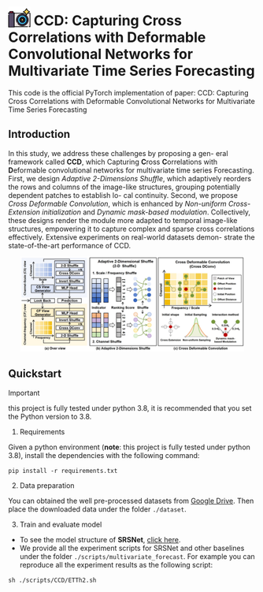 

# <img src="figures/CCD.png" alt="Image description" style="width:45px;height:45px;margin-bottom:-7px"> CCD: Capturing Cross Correlations with Deformable Convolutional Networks for Multivariate Time Series Forecasting


This code is the official PyTorch implementation of paper: CCD: Capturing Cross Correlations with Deformable Convolutional Networks for Multivariate Time Series Forecasting


## Introduction

In this study, we address these challenges by proposing a gen-
eral framework called **CCD**, which Capturing **C**ross **C**orrelations
with **D**eformable convolutional networks for multivariate time
series Forecasting. First, we design *Adaptive 2-Dimensions Shuffle*,
which adaptively reorders the rows and columns of the image-like
structures, grouping potentially dependent patches to establish lo-
cal continuity. Second, we propose *Cross Deformable Convolution*,
which is enhanced by *Non-uniform Cross-Extension initialization*
and *Dynamic mask-based modulation*. Collectively, these designs
render the module more adapted to temporal image-like structures,
empowering it to capture complex and sparse cross correlations
effectively. Extensive experiments on real-world datasets demon-
strate the state-of-the-art performance of CCD.

<div align="center">
<img alt="Logo" src="figures/main.png" width="90%"/>
</div>

## Quickstart

> [!IMPORTANT]
> this project is fully tested under python 3.8, it is recommended that you set the Python version to 3.8.
1. Requirements

Given a python environment (**note**: this project is fully tested under python 3.8), install the dependencies with the following command:

```shell
pip install -r requirements.txt
```

2. Data preparation

You can obtained the well pre-processed datasets from [Google Drive](https://drive.google.com/file/d/1vgpOmAygokoUt235piWKUjfwao6KwLv7/view?usp=drive_link). Then place the downloaded data under the folder `./dataset`. 

3. Train and evaluate model

- To see the model structure of **SRSNet**,  [click here](./ts_benchmark/baselines/srsnet/models/srsnet_model.py).
- We provide all the experiment scripts for SRSNet and other baselines under the folder `./scripts/multivariate_forecast`.  For example you can reproduce all the experiment results as the following script:

```shell
sh ./scripts/CCD/ETTh2.sh
```
